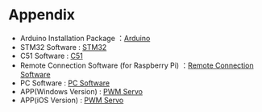 # Appendix

* Arduino Installation Package ：[Arduino](https://drive.google.com/drive/folders/1zUjrzWHk0n6eWjvjdhEDzPntUr5evy3D?usp=sharing)
* STM32 Software : [STM32](https://drive.google.com/drive/folders/1LYAdBvCEqs-37yv26tseEJCKug0Kavrq?usp=sharing)
* C51 Software : [C51](https://drive.google.com/drive/folders/1WsOR7tqattudThhhvy3VCzTK_wosKxf0?usp=sharing)
* Remote Connection Software (for Raspberry Pi) ：[Remote Connection Software](https://drive.google.com/drive/folders/1z5ibL_ASb4D6jMXCciwGPfTManwIDuwb?usp=sharing)
* PC Software : [PC Software](https://drive.google.com/drive/folders/1fgU_ZrbheD-lnuVmxgHvfQSwS02zmyHS?usp=sharing)
* APP(Windows Version) : [PWM Servo](https://drive.google.com/drive/folders/1LuSeheZKBtmORKgpmgJLwLOdz40EYyYU?usp=sharing)
* APP(iOS Version) : [PWM Servo](https://apps.apple.com/us/app/learm/id1192117647)